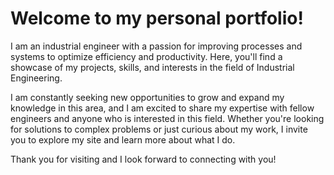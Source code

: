 # Welcome to my personal portfolio! 
I am an industrial engineer with a passion for improving processes and systems to optimize efficiency and productivity. Here, you'll find a showcase of my projects, skills, and interests in the field of Industrial Engineering.

I am constantly seeking new opportunities to grow and expand my knowledge in this area, and I am excited to share my expertise with fellow engineers and anyone who is interested in this field. Whether you're looking for solutions to complex problems or just curious about my work, I invite you to explore my site and learn more about what I do.

Thank you for visiting and I look forward to connecting with you!